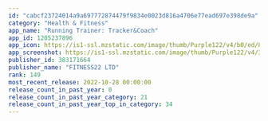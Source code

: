 ```yaml
---
id: "cabcf23724014a9a697772874479f9834e0023d816a4706e77ead697e398de9a"
category: "Health & Fitness"
app_name: "Running Trainer: Tracker&Coach"
app_id: 1205237896
app_icon: https://is1-ssl.mzstatic.com/image/thumb/Purple122/v4/b0/ed/8c/b0ed8c41-3710-bfd4-bddf-a34cd7e8057c/AppIcon-0-0-1x_U007emarketing-0-10-0-0-0-85-220.png/1024x1024bb.png
app_screenshot: https://is1-ssl.mzstatic.com/image/thumb/Purple122/v4/32/0d/0a/320d0aa5-c886-9e3d-1ca0-816f86c1f693/b6f02d0d-0036-4b49-bb7c-5fd948f8a361_iPhone6.5_Banner1_V10.jpg/1242x2688bb.png
publisher_id: 383171664
publisher_name: "FITNESS22 LTD"
rank: 149
most_recent_release: 2022-10-28 00:00:00
release_count_in_past_year: 0
release_count_in_past_year_category: 21
release_count_in_past_year_top_in_category: 34
---
```


